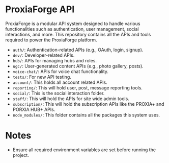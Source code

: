 # ProxiaForge API

ProxiaForge is a modular API system designed to handle various functionalities such as authentication, user management, social interactions, and more. This repository contains all the APIs and tools required to power the ProxiaForge platform.

- `auth/`: Authentication-related APIs (e.g., OAuth, login, signup).
- `dev/`: Developer-related APIs.
- `hub/`: APIs for managing hubs and roles.
- `ugc/`: User-generated content APIs (e.g., photo gallery, posts).
- `voice-chat/`: APIs for voice chat functionality.
- `tests/`: For new API testing.
- `account/`: This holds all account related APIs.
- `reporting/`: This will hold user, post, message reporting tools.
- `social/`: This is the social interaction folder.
- `staff/`: This will hold the APIs for site wide admin tools.
- `subscription/`: This will hold the subscription APIs like the PROXIA+ and PORXIA HUB+ APIs.
- `node_modules/`: This folder contains all the packages this system uses.

# Notes
- Ensure all required environment variables are set before running the project.